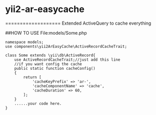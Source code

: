 # yii2-ar-easycache
===================
Extended ActiveQuery to cache everything

##HOW TO USE
File:models/Some.php

```
namespace models;
use components\yii2ArEasyCache\ActiveRecordCacheTrait; 

class Some extends \yii\db\ActiveRecord{
	use ActiveRecordCacheTrait;//just add this line
	//if you want config the cache
	public static function cacheConfig()
    {
        return [
        	'cacheKeyPrefix' => 'ar-',
       		'cacheComponentName' => 'cache',
     	 	'cacheDuration' => 60,
        ];
    }
	......your code here.
}
```